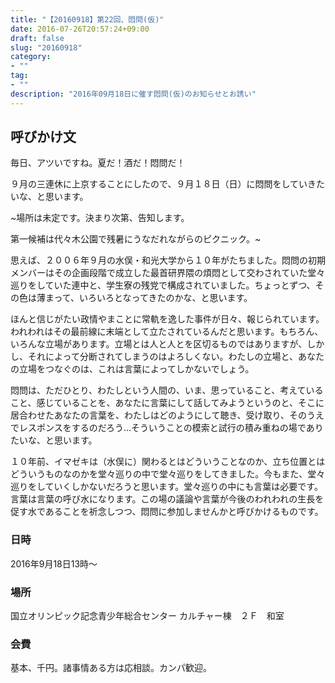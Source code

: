 ```yaml
---
title: "【20160918】第22回、悶問(仮)"
date: 2016-07-26T20:57:24+09:00
draft: false
slug: "20160918"
category:
- ""
tag:
- ""
description: "2016年09月18日に催す悶問(仮)のお知らせとお誘い"
---
```



呼びかけ文
----

毎日、アツいですね。夏だ！酒だ！悶問だ！

９月の三連休に上京することにしたので、９月１８日（日）に悶問をしていきたいな、と思います。

~場所は未定です。決まり次第、告知します。

第一候補は代々木公園で残暑にうなだれながらのピクニック。~

思えば、２００６年９月の水俣・和光大学から１０年がたちました。悶問の初期メンバーはその企画段階で成立した最首研界隈の煩悶として交わされていた堂々巡りをしていた連中と、学生寮の残党で構成されていました。ちょっとずつ、その色は薄まって、いろいろとなってきたのかな、と思います。

ほんと信じがたい政情やまことに常軌を逸した事件が日々、報じられています。われわれはその最前線に末端として立たされているんだと思います。もちろん、いろんな立場があります。立場とは人と人とを区切るものではありますが、しかし、それによって分断されてしまうのはよろしくない。わたしの立場と、あなたの立場をつなぐのは、これは言葉によってしかないでしょう。

悶問は、ただひとり、わたしという人間の、いま、思っていること、考えていること、感じていることを、あなたに言葉にして話してみようというのと、そこに居合わせたあなたの言葉を、わたしはどのようにして聴き、受け取り、そのうえでレスポンスをするのだろう…そういうことの模索と試行の積み重ねの場でありたいな、と思います。

１０年前、イマゼキは（水俣に）関わるとはどういうことなのか、立ち位置とはどういうものなのかを堂々巡りの中で堂々巡りをしてきました。今もまた、堂々巡りをしていくしかないだろうと思います。堂々巡りの中にも言葉は必要です。言葉は言葉の呼び水になります。この場の議論や言葉が今後のわれわれの生長を促す水であることを祈念しつつ、悶問に参加しませんかと呼びかけるものです。

### 日時

2016年9月18日13時～

### 場所

国立オリンピック記念青少年総合センター
カルチャー棟　２Ｆ　和室

### 会費

基本、千円。諸事情ある方は応相談。カンパ歓迎。
